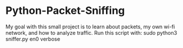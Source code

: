 # Python-Packet-Sniffing
My goal with this small project is to learn about packets, my own wi-fi network, and how to analyze traffic.
Run this script with: sudo python3 sniffer.py en0 verbose